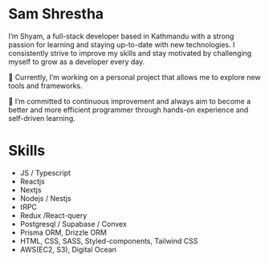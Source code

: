 # Sam Shrestha

I’m Shyam, a full-stack developer based in Kathmandu with a strong passion for learning and staying up-to-date with new technologies. I consistently strive to improve my skills and stay motivated by challenging myself to grow as a developer every day.

👷 Currently, I’m working on a personal project that allows me to explore new tools and frameworks.

💪 I’m committed to continuous improvement and always aim to become a better and more efficient programmer through hands-on experience and self-driven learning.

# Skills
- JS / Typescript
- Reactjs
- Nextjs
- Nodejs / Nestjs
- tRPC
- Redux /React-query
- Postgresql / Supabase / Convex
- Prisma ORM, Drizzle ORM
- HTML, CSS, SASS, Styled-components, Tailwind CSS
- AWS(EC2, S3), Digital Ocean
